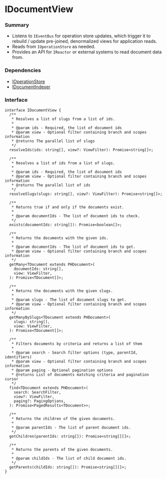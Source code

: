 # IDocumentView

### Summary

- Listens to `IEventBus` for operation store updates, which trigger it to rebuild / update pre-joined, denormalized views for application reads.
- Reads from `IOperationStore` as needed.
- Provides an API for `IReactor` or external systems to read document data from.

### Dependencies

- [IOperationStore](../Reactor/Interfaces/IOperationStore.md)
- [IDocumentIndexer](../Reactor/Interfaces/IDocumentIndexer.md)

### Interface

```tsx
interface IDocumentView {
  /**
   * Resolves a list of slugs from a list of ids.
   *
   * @param ids - Required, the list of document ids
   * @param view - Optional filter containing branch and scopes information
   * @returns The parallel list of slugs
   */
  resolveIds(ids: string[], view?: ViewFilter): Promise<string[]>;

  /**
   * Resolves a list of ids from a list of slugs.
   *
   * @param ids - Required, the list of document ids
   * @param view - Optional filter containing branch and scopes information
   * @returns The parallel list of ids
   */
  resolveSlugs(slugs: string[], view?: ViewFilter): Promise<string[]>;

  /**
   * Returns true if and only if the documents exist.
   *
   * @param documentIds - The list of document ids to check.
   */
  exists(documentIds: string[]): Promise<boolean[]>;

  /**
   * Returns the documents with the given ids.
   *
   * @param documentIds - The list of document ids to get.
   * @param view - Optional filter containing branch and scopes information
   */
  getMany<TDocument extends PHDocument>(
    documentIds: string[],
    view: ViewFilter,
  ): Promise<TDocument[]>;

  /**
   * Returns the documents with the given slugs.
   *
   * @param slugs - The list of document slugs to get.
   * @param view - Optional filter containing branch and scopes information
   */
  getManyBySlugs<TDocument extends PHDocument>(
    slugs: string[],
    view: ViewFilter,
  ): Promise<TDocument[]>;

  /**
   * Filters documents by criteria and returns a list of them
   *
   * @param search - Search filter options (type, parentId, identifiers)
   * @param view - Optional filter containing branch and scopes information
   * @param paging - Optional pagination options
   * @returns List of documents matching criteria and pagination cursor
   */
  find<TDocument extends PHDocument>(
    search: SearchFilter,
    view?: ViewFilter,
    paging?: PagingOptions,
  ): Promise<PagedResults<TDocument>>;

  /**
   * Returns the children of the given documents.
   *
   * @param parentIds - The list of parent document ids.
   */
  getChildren(parentIds: string[]): Promise<string[][]>;

  /**
   * Returns the parents of the given documents.
   *
   * @param childIds - The list of child document ids.
   */
  getParents(childIds: string[]): Promise<string[][]>;
}
```